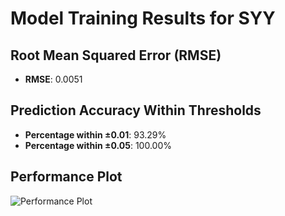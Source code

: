 # Model Training Results for SYY

## Root Mean Squared Error (RMSE)
- **RMSE**: 0.0051

## Prediction Accuracy Within Thresholds
- **Percentage within ±0.01**: 93.29%
- **Percentage within ±0.05**: 100.00%

## Performance Plot
![Performance Plot](../imgs/SYY.png)
